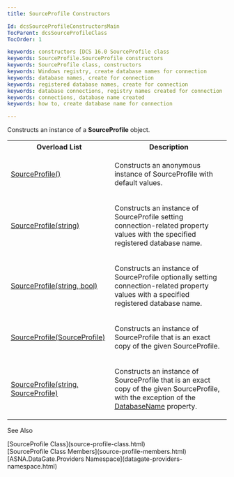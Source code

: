 ```yaml
---
title: SourceProfile Constructors

Id: dcsSourceProfileConstructorsMain
TocParent: dcsSourceProfileClass
TocOrder: 1

keywords: constructors [DCS 16.0 SourceProfile class
keywords: SourceProfile.SourceProfile constructors
keywords: SourceProfile class, constructors
keywords: Windows registry, create database names for connection
keywords: database names, create for connection
keywords: registered database names, create for connection
keywords: database connections, registry names created for connection
keywords: connections, database name created
keywords: how to, create database name for connection

---
```


Constructs an instance of a **SourceProfile** object.
<br />

<table class="dtTABLE" id="Table5" style="border-spacing: 0px; x-cell-content-align: Top" cellspacing="0" x-use-null-cells="x-use-null-cells">
          <colgroup span="1">
            <col span="1" style="WIDTH: 20%" />
            <col span="1" style="WIDTH: 50%" />
          </colgroup>
          <tr>
            <th colspan="1" rowspan="1">
							Overload List
						</th>
            <th colspan="1" rowspan="1">
							Description
						</th>
          </tr>
          <tr>
            <td colspan="1" rowspan="1">

[ SourceProfile()](source-profile-class-source-profile-constructor1.html) 
</td>
            <td colspan="1" rowspan="1">

Constructs an anonymous instance of SourceProfile with default values.
</td>
          </tr>
          <tr>
            <td colspan="1" rowspan="1">

[ SourceProfile(string)](source-profile-class-source-profile-constructor2.html) 
</td>
            <td colspan="1" rowspan="1">

Constructs an instance of SourceProfile setting connection-related property values with the specified registered database name.
</td>
          </tr>
          <tr>
            <td colspan="1" rowspan="1">

[ SourceProfile(string, bool)](source-profile-class-source-profile-constructor3.html) 
</td>
            <td colspan="1" rowspan="1">

Constructs an instance of SourceProfile optionally setting connection-related property values with a specified registered database name.
</td>
          </tr>
          <tr>
            <td colspan="1" rowspan="1">

[SourceProfile(SourceProfile)](source-profile-class-source-profile-constructor4.html) 
</td>
            <td colspan="1" rowspan="1">

Constructs an instance of SourceProfile that is an exact copy of the given SourceProfile.
</td>
          </tr>
          <tr>
            <td colspan="1" rowspan="1">

[ SourceProfile(string, SourceProfile)](source-profile-class-source-profile-constructor5.html) 
</td>
            <td colspan="1" rowspan="1">

Constructs an instance of SourceProfile that is an exact copy of the given SourceProfile, with the exception of the [DatabaseName](source-profile-class-database-name-property.html) property.
</td>
          </tr>
</table>

See Also

<dl />
      [SourceProfile Class](source-profile-class.html)
      <br />
      [SourceProfile Class Members](source-profile-members.html)
      <br />
      [ASNA.DataGate.Providers Namespace](datagate-providers-namespace.html)

